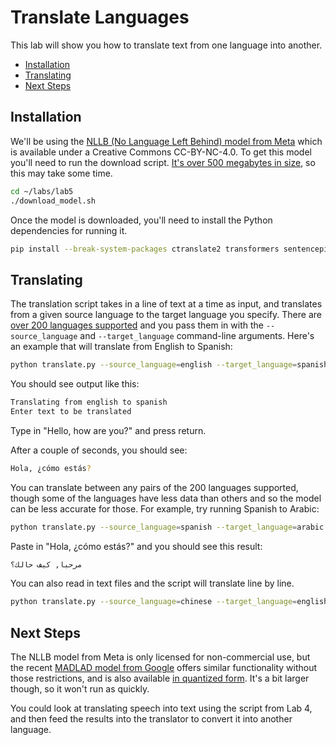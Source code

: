 # Translate Languages

This lab will show you how to translate text from one language into another.

 - [Installation](#installation)
 - [Translating](#translating)
 - [Next Steps](#next-steps)

## Installation

We'll be using the [NLLB (No Language Left Behind) model from Meta](https://huggingface.co/facebook/nllb-200-distilled-600M)
which is available under a Creative Commons CC-BY-NC-4.0. To get this model 
you'll need to run the download script. [It's over 500 megabytes in size](https://forum.opennmt.net/t/nllb-200-with-ctranslate2/5090),
so this may take some time.

```bash
cd ~/labs/lab5
./download_model.sh
```

Once the model is downloaded, you'll need to install the Python dependencies
for running it.

```bash
pip install --break-system-packages ctranslate2 transformers sentencepiece
```

## Translating

The translation script takes in a line of text at a time as input, and
translates from a given source language to the target language you specify.
There are [over 200 languages supported](https://github.com/facebookresearch/flores/blob/main/flores200/README.md#languages-in-flores-200)
and you pass them in with the `--source_language` and `--target_language` 
command-line arguments. Here's an example that will translate from English to
Spanish:

```bash
python translate.py --source_language=english --target_language=spanish
```

You should see output like this:

```bash
Translating from english to spanish
Enter text to be translated
```

Type in "Hello, how are you?" and press return.

After a couple of seconds, you should see:

```bash
Hola, ¿cómo estás?
```

You can translate between any pairs of the 200 languages supported, though some
of the languages have less data than others and so the model can be less 
accurate for those. For example, try running Spanish to Arabic:

```bash
python translate.py --source_language=spanish --target_language=arabic
```

Paste in "Hola, ¿cómo estás?" and you should see this result:

```bash
مرحبا, كيف حالك؟
```

You can also read in text files and the script will translate line by line.

```bash
python translate.py --source_language=chinese --target_language=english < ../text/chinese_example.txt
```

## Next Steps

The NLLB model from Meta is only licensed for non-commercial use, but the recent [MADLAD model from Google](https://huggingface.co/docs/transformers/en/model_doc/madlad-400)
offers similar functionality without those restrictions, and is also available [in quantized form](https://huggingface.co/Heng666/madlad400-3b-mt-ct2-int8). 
It's a bit larger though, so it won't run as quickly.

You could look at translating speech into text using the script from Lab 4, and
then feed the results into the translator to convert it into another language.